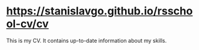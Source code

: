 # https://stanislavgo.github.io/rsschool-cv/cv

This is my CV. It contains up-to-date information about my skills.
